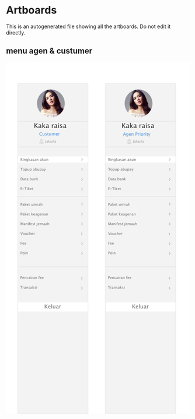 # Artboards

This is an autogenerated file showing all the artboards. Do not edit it directly.

## menu agen & custumer

![menu agen & custumer](./.exportedArtboards/menu%20agen%20%26%20custumer/menu%20agen%20%26%20custumer.png)

